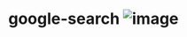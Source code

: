 # google-search ![image](https://user-images.githubusercontent.com/84055496/229394931-f8e680b3-bc01-45bc-ac41-813767b48796.png)
